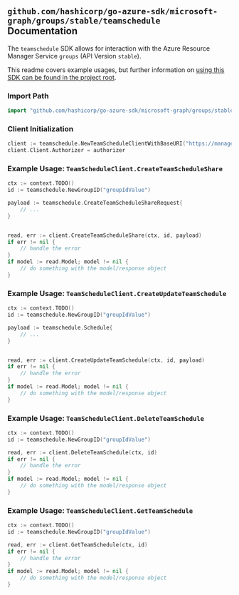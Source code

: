 
## `github.com/hashicorp/go-azure-sdk/microsoft-graph/groups/stable/teamschedule` Documentation

The `teamschedule` SDK allows for interaction with the Azure Resource Manager Service `groups` (API Version `stable`).

This readme covers example usages, but further information on [using this SDK can be found in the project root](https://github.com/hashicorp/go-azure-sdk/tree/main/docs).

### Import Path

```go
import "github.com/hashicorp/go-azure-sdk/microsoft-graph/groups/stable/teamschedule"
```


### Client Initialization

```go
client := teamschedule.NewTeamScheduleClientWithBaseURI("https://management.azure.com")
client.Client.Authorizer = authorizer
```


### Example Usage: `TeamScheduleClient.CreateTeamScheduleShare`

```go
ctx := context.TODO()
id := teamschedule.NewGroupID("groupIdValue")

payload := teamschedule.CreateTeamScheduleShareRequest{
	// ...
}


read, err := client.CreateTeamScheduleShare(ctx, id, payload)
if err != nil {
	// handle the error
}
if model := read.Model; model != nil {
	// do something with the model/response object
}
```


### Example Usage: `TeamScheduleClient.CreateUpdateTeamSchedule`

```go
ctx := context.TODO()
id := teamschedule.NewGroupID("groupIdValue")

payload := teamschedule.Schedule{
	// ...
}


read, err := client.CreateUpdateTeamSchedule(ctx, id, payload)
if err != nil {
	// handle the error
}
if model := read.Model; model != nil {
	// do something with the model/response object
}
```


### Example Usage: `TeamScheduleClient.DeleteTeamSchedule`

```go
ctx := context.TODO()
id := teamschedule.NewGroupID("groupIdValue")

read, err := client.DeleteTeamSchedule(ctx, id)
if err != nil {
	// handle the error
}
if model := read.Model; model != nil {
	// do something with the model/response object
}
```


### Example Usage: `TeamScheduleClient.GetTeamSchedule`

```go
ctx := context.TODO()
id := teamschedule.NewGroupID("groupIdValue")

read, err := client.GetTeamSchedule(ctx, id)
if err != nil {
	// handle the error
}
if model := read.Model; model != nil {
	// do something with the model/response object
}
```
